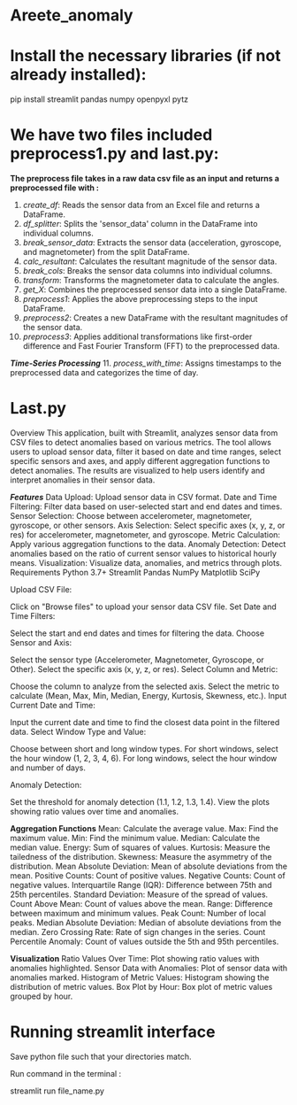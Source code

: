 # Areete_anomaly

# Install the necessary libraries (if not already installed):
pip install streamlit pandas numpy openpyxl pytz

# We have two files included preprocess1.py and last.py:

**The preprocess file takes in a raw data csv file as an input and returns a preprocessed file with :**

1. *create_df*: Reads the sensor data from an Excel file and returns a DataFrame.
2. *df_splitter*: Splits the 'sensor_data' column in the DataFrame into individual columns.
3. *break_sensor_data*: Extracts the sensor data (acceleration, gyroscope, and magnetometer) from the split DataFrame.
4. *calc_resultant*: Calculates the resultant magnitude of the sensor data.
5. *break_cols*: Breaks the sensor data columns into individual columns.
6. *transform*: Transforms the magnetometer data to calculate the angles.
7. *get_X*: Combines the preprocessed sensor data into a single DataFrame.
8. *preprocess1*: Applies the above preprocessing steps to the input DataFrame.
9. *preprocess2*: Creates a new DataFrame with the resultant magnitudes of the sensor data.
10. *preprocess3*: Applies additional transformations like first-order difference and Fast Fourier Transform (FFT) to the preprocessed data.

***Time-Series Processing***
11. *process_with_time*: Assigns timestamps to the preprocessed data and categorizes the time of day.

# Last.py
Overview
This application, built with Streamlit, analyzes sensor data from CSV files to detect anomalies based on various metrics. The tool allows users to upload sensor data, filter it based on date and time ranges, select specific sensors and axes, and apply different aggregation functions to detect anomalies. The results are visualized to help users identify and interpret anomalies in their sensor data.

***Features***
Data Upload: Upload sensor data in CSV format.
Date and Time Filtering: Filter data based on user-selected start and end dates and times.
Sensor Selection: Choose between accelerometer, magnetometer, gyroscope, or other sensors.
Axis Selection: Select specific axes (x, y, z, or res) for accelerometer, magnetometer, and gyroscope.
Metric Calculation: Apply various aggregation functions to the data.
Anomaly Detection: Detect anomalies based on the ratio of current sensor values to historical hourly means.
Visualization: Visualize data, anomalies, and metrics through plots.
Requirements
Python 3.7+
Streamlit
Pandas
NumPy
Matplotlib
SciPy


Upload CSV File:

Click on "Browse files" to upload your sensor data CSV file.
Set Date and Time Filters:

Select the start and end dates and times for filtering the data.
Choose Sensor and Axis:

Select the sensor type (Accelerometer, Magnetometer, Gyroscope, or Other).
Select the specific axis (x, y, z, or res).
Select Column and Metric:

Choose the column to analyze from the selected axis.
Select the metric to calculate (Mean, Max, Min, Median, Energy, Kurtosis, Skewness, etc.).
Input Current Date and Time:

Input the current date and time to find the closest data point in the filtered data.
Select Window Type and Value:

Choose between short and long window types.
For short windows, select the hour window (1, 2, 3, 4, 6).
For long windows, select the hour window and number of days.

Anomaly Detection:

Set the threshold for anomaly detection (1.1, 1.2, 1.3, 1.4).
View the plots showing ratio values over time and anomalies.

**Aggregation Functions**
Mean: Calculate the average value.
Max: Find the maximum value.
Min: Find the minimum value.
Median: Calculate the median value.
Energy: Sum of squares of values.
Kurtosis: Measure the tailedness of the distribution.
Skewness: Measure the asymmetry of the distribution.
Mean Absolute Deviation: Mean of absolute deviations from the mean.
Positive Counts: Count of positive values.
Negative Counts: Count of negative values.
Interquartile Range (IQR): Difference between 75th and 25th percentiles.
Standard Deviation: Measure of the spread of values.
Count Above Mean: Count of values above the mean.
Range: Difference between maximum and minimum values.
Peak Count: Number of local peaks.
Median Absolute Deviation: Median of absolute deviations from the median.
Zero Crossing Rate: Rate of sign changes in the series.
Count Percentile Anomaly: Count of values outside the 5th and 95th percentiles.

**Visualization**
Ratio Values Over Time: Plot showing ratio values with anomalies highlighted.
Sensor Data with Anomalies: Plot of sensor data with anomalies marked.
Histogram of Metric Values: Histogram showing the distribution of metric values.
Box Plot by Hour: Box plot of metric values grouped by hour.

# Running streamlit interface
Save python file such that your directories match.

Run command in the terminal :

streamlit run file_name.py
